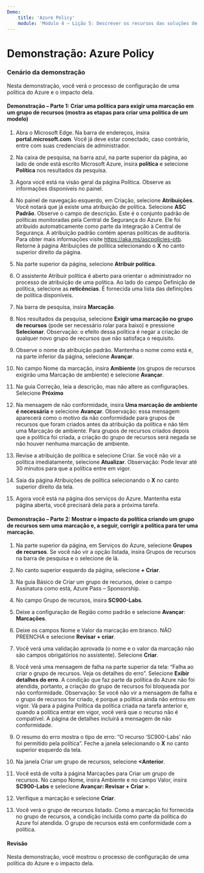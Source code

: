 ```yaml
---
Demo:
    title: 'Azure Policy'
    module: 'Módulo 4 – Lição 5: Descrever os recursos das soluções de conformidade da Microsoft: Descrever o Azure Policy'
---
```



# Demonstração: Azure Policy

### Cenário da demonstração
Nesta demonstração, você verá o processo de configuração de uma política do Azure e o impacto dela.

#### Demonstração – Parte 1: Criar uma política para exigir uma marcação em um grupo de recursos (mostra as etapas para criar uma política de um modelo)

1. Abra o Microsoft Edge. Na barra de endereços, insira **portal.microsoft.com**.  Você já deve estar conectado, caso contrário, entre com suas credenciais de administrador.

1. Na caixa de pesquisa, na barra azul, na parte superior da página, ao lado de onde está escrito Microsoft Azure, insira **política** e selecione **Política** nos resultados da pesquisa.

1. Agora você está na visão geral da página Política. Observe as informações disponíveis no painel.

1. No painel de navegação esquerdo, em Criação, selecione **Atribuições**.  Você notará que já existe uma atribuição de política. Selecione **ASC Padrão**.  Observe o campo de descrição. Este é o conjunto padrão de políticas monitoradas pela Central de Segurança do Azure. Ele foi atribuído automaticamente como parte da integração à Central de Segurança. A atribuição padrão contém apenas políticas de auditoria. Para obter mais informações visite https://aka.ms/ascpolicies-ptb.  Retorne à página Atribuições de política selecionando o **X** no canto superior direito da página.

1. Na parte superior da página, selecione **Atribuir política**.

1. O assistente Atribuir política é aberto para orientar o administrador no processo de atribuição de uma política.  Ao lado do campo Definição de política, selecione as **reticências**.  É fornecida uma lista das definições de política disponíveis.  

1. Na barra de pesquisa, insira **Marcação**.

1. Nos resultados da pesquisa, selecione **Exigir uma marcação no grupo de recursos** (pode ser necessário rolar para baixo) e pressione **Selecionar**.  Observação: o efeito dessa política é negar a criação de qualquer novo grupo de recursos que não satisfaça o requisito.  

1. Observe o nome da atribuição padrão.  Mantenha o nome como está e, na parte inferior da página, selecione **Avançar**.

1. No campo Nome da marcação, insira **Ambiente** (os grupos de recursos exigirão uma Marcação de ambiente) e selecione **Avançar**.  

1. Na guia Correção, leia a descrição, mas não altere as configurações. Selecione **Próximo**

1. Na mensagem de não conformidade, insira **Uma marcação de ambiente é necessária** e selecione **Avançar**. Observação: essa mensagem aparecerá como o motivo da não conformidade para grupos de recursos que foram criados antes da atribuição da política e não têm uma Marcação de ambiente.  Para grupos de recursos criados depois que a política foi criada, a criação do grupo de recursos será negada se não houver nenhuma marcação de ambiente.

1. Revise a atribuição de política e selecione Criar.  Se você não vir a política imediatamente, selecione **Atualizar**. Observação: Pode levar até 30 minutos para que a política entre em vigor.

1. Saia da página Atribuições de política selecionando o **X** no canto superior direito da tela.

1. Agora você está na página dos serviços do Azure.  Mantenha esta página aberta, você precisará dela para a próxima tarefa.

#### Demonstração – Parte 2:  Mostrar o impacto da política criando um grupo de recursos sem uma marcação e, a seguir, corrigir a política para ter uma marcação.

1. Na parte superior da página, em Serviços do Azure, selecione **Grupos de recursos**. Se você não vir a opção listada, insira Grupos de recursos na barra de pesquisa e o selecione de lá.

1. No canto superior esquerdo da página, selecione **+ Criar**.

1. Na guia Básico de Criar um grupo de recursos, deixe o campo Assinatura como está, Azure Pass – Sponsorship.

1. No campo Grupo de recursos, insira **SC900-Labs**.

1. Deixe a configuração de Região como padrão e selecione **Avançar**: **Marcações**.

1. Deixe os campos Nome e Valor da marcação em branco.  NÃO PREENCHA e selecione **Revisar + criar**.

1. Você verá uma validação aprovada (o nome e o valor da marcação não são campos obrigatórios no assistente). Selecione **Criar**.

1. Você verá uma mensagem de falha na parte superior da tela: “Falha ao criar o grupo de recursos. Veja os detalhes do erro”.  Selecione **Exibir detalhes do erro**. A condição que faz parte da política do Azure não foi atendida, portanto, a criação do grupo de recursos foi bloqueada por não conformidade. Observação: Se você não vir a mensagem de falha e o grupo de recursos for criado, é porque a política ainda não entrou em vigor.  Vá para a página Política da política criada na tarefa anterior e, quando a política entrar em vigor, você verá que o recurso não é compatível.  A página de detalhes incluirá a mensagem de não conformidade.

1. O resumo do erro mostra o tipo de erro: “O recurso ‘SC900-Labs’ não foi permitido pela política”.  Feche a janela selecionando o **X** no canto superior esquerdo da tela.


1. Na janela Criar um grupo de recursos, selecione **<Anterior**.

1. Você está de volta à página Marcações para Criar um grupo de recursos.  No campo Nome, insira Ambiente e no campo Valor, insira **SC900-Labs** e selecione **Avançar: Revisar + Criar >**.

1. Verifique a marcação e selecione **Criar**.

1. Você verá o grupo de recursos listado.  Como a marcação foi fornecida no grupo de recursos, a condição incluída como parte da política do Azure foi atendida.  O grupo de recursos está em conformidade com a política.

#### Revisão

Nesta demonstração, você mostrou o processo de configuração de uma política do Azure e o impacto dela.
